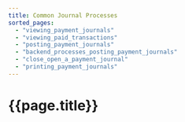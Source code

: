 ```yaml
---
title: Common Journal Processes
sorted_pages:
  - "viewing_payment_journals"
  - "viewing_paid_transactions"
  - "posting_payment_journals"
  - "backend_processes_posting_payment_journals"
  - "close_open_a_payment_journal"
  - "printing_payment_journals"
---
```

# {{page.title}}
